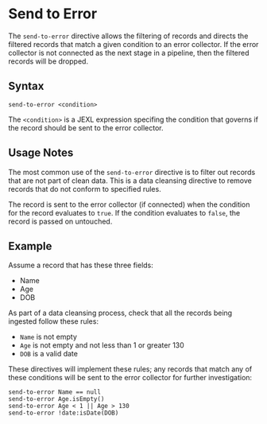 # Send to Error

The `send-to-error` directive allows the filtering of records and directs the filtered
records that match a given condition to an error collector. If the error collector is not
connected as the next stage in a pipeline, then the filtered records will be dropped.


## Syntax
```
send-to-error <condition>
```

The `<condition>` is a JEXL expression specifing the condition that governs if the record
should be sent to the error collector.


## Usage Notes

The most common use of the `send-to-error` directive is to filter out records that are not
part of clean data. This is a data cleansing directive to remove records that do not
conform to specified rules.

The record is sent to the error collector (if connected) when the condition for the record
evaluates to `true`. If the condition evaluates to `false`, the record is passed on
untouched.

## Example

Assume a record that has these three fields:

* Name
* Age
* DOB

As part of a data cleansing process, check that all the records being ingested follow
these rules:

* `Name` is not empty
* `Age` is not empty and not less than 1 or greater 130
* `DOB` is a valid date

These directives will implement these rules; any records that match any of these
conditions will be sent to the error collector for further investigation:

```
send-to-error Name == null
send-to-error Age.isEmpty()
send-to-error Age < 1 || Age > 130
send-to-error !date:isDate(DOB)
```
